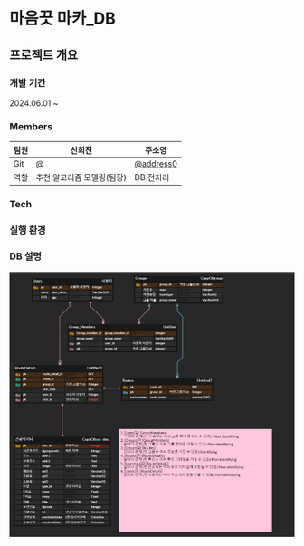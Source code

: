 # 마음끗 마카_DB
## 프로젝트 개요
### 개발 기간
2024.06.01 ~
### Members
팀원|신희진|주소영
---|---|---
Git|@|[@address0](https://github.com/address0)
역할|추천 알고리즘 모델링(팀장)|DB 전처리
### Tech
### 실행 환경
### DB 설명
![ERD](ERD_maumkkut.png)